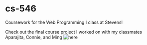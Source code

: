 # cs-546
Coursework for the Web Programming I class at Stevens!

Check out the final course project I worked on with my classmates Aparajita, Connie, and Ming
![here](https://github.com/meghamansuria/jim-app.git "Jim App")
